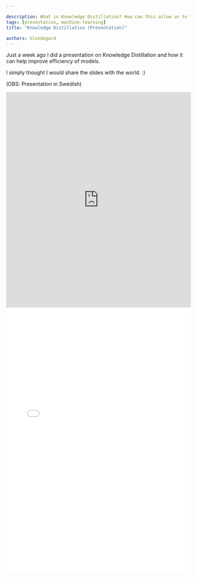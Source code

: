 ```yaml
---

description: What is Knowledge Distillation? How can this allow us to further utilize models and increase efficiency manifold?
tags: [presentation, machine-learning]
title: "Knowledge Distillation (Presentation)"

authors: hlondogard
---
```


Just a week ago I did a presentation on Knowledge Distillation and how it can help improve efficiency of models. 
<!--truncate-->

I simply thought I would share the slides with the world. :)

(OBS: Presentation in Swedish)
<iframe width="100%" height="586" src="https://www.youtube.com/embed/FUtuAHqPk6o" title="YouTube video player" frameborder="0" allow="accelerometer; autoplay; clipboard-write; encrypted-media; gyroscope; picture-in-picture" allowfullscreen></iframe>

<embed src="/Knowledge%20Distillation.pdf" width="100%" height="720px" type="application/pdf"/>
